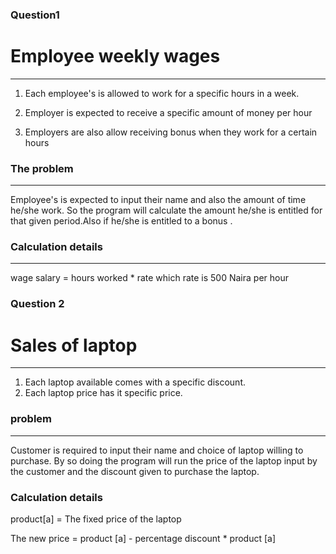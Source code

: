 ### Question1

# Employee weekly wages
***

1) Each employee's is allowed to work for a specific hours in a week.

2) Employer is expected to receive a specific amount of money per hour

3) Employers are also allow receiving bonus when they work for a certain hours
### The problem
***

Employee's is  expected to input their name and also the amount of time he/she work. So the program will calculate the amount he/she is entitled for that given period.Also if he/she is entitled to a bonus .

### Calculation details
***
 wage salary = hours worked * rate
which rate is 500 Naira per hour



### Question 2
# Sales of laptop
***
1) Each laptop available comes with a specific discount.
2) Each laptop price has it specific  price.

### problem
***
Customer is required to input their name and choice of laptop willing to purchase.
By so doing the program will run the price of the laptop input by the customer and the discount given to purchase the laptop.

### Calculation details
product[a] = The fixed  price of the laptop

The new price = product [a]  - percentage discount * product [a]
